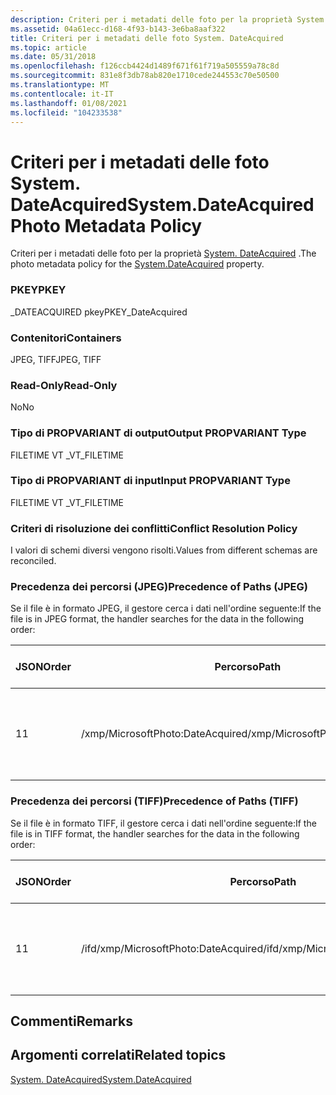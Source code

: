 ```yaml
---
description: Criteri per i metadati delle foto per la proprietà System. DateAcquired.
ms.assetid: 04a61ecc-d168-4f93-b143-3e6ba8aaf322
title: Criteri per i metadati delle foto System. DateAcquired
ms.topic: article
ms.date: 05/31/2018
ms.openlocfilehash: f126ccb4424d1489f671f61f719a505559a78c8d
ms.sourcegitcommit: 831e8f3db78ab820e1710cede244553c70e50500
ms.translationtype: MT
ms.contentlocale: it-IT
ms.lasthandoff: 01/08/2021
ms.locfileid: "104233538"
---
```

# <a name="systemdateacquired-photo-metadata-policy"></a><span data-ttu-id="22e98-103">Criteri per i metadati delle foto System. DateAcquired</span><span class="sxs-lookup"><span data-stu-id="22e98-103">System.DateAcquired Photo Metadata Policy</span></span>

<span data-ttu-id="22e98-104">Criteri per i metadati delle foto per la proprietà [System. DateAcquired](../properties/props-system-dateacquired.md) .</span><span class="sxs-lookup"><span data-stu-id="22e98-104">The photo metadata policy for the [System.DateAcquired](../properties/props-system-dateacquired.md) property.</span></span>

### <a name="pkey"></a><span data-ttu-id="22e98-105">PKEY</span><span class="sxs-lookup"><span data-stu-id="22e98-105">PKEY</span></span>

<span data-ttu-id="22e98-106">\_DATEACQUIRED pkey</span><span class="sxs-lookup"><span data-stu-id="22e98-106">PKEY\_DateAcquired</span></span>

### <a name="containers"></a><span data-ttu-id="22e98-107">Contenitori</span><span class="sxs-lookup"><span data-stu-id="22e98-107">Containers</span></span>

<span data-ttu-id="22e98-108">JPEG, TIFF</span><span class="sxs-lookup"><span data-stu-id="22e98-108">JPEG, TIFF</span></span>

### <a name="read-only"></a><span data-ttu-id="22e98-109">Read-Only</span><span class="sxs-lookup"><span data-stu-id="22e98-109">Read-Only</span></span>

<span data-ttu-id="22e98-110">No</span><span class="sxs-lookup"><span data-stu-id="22e98-110">No</span></span>

### <a name="output-propvariant-type"></a><span data-ttu-id="22e98-111">Tipo di PROPVARIANT di output</span><span class="sxs-lookup"><span data-stu-id="22e98-111">Output PROPVARIANT Type</span></span>

<span data-ttu-id="22e98-112">FILETIME VT \_</span><span class="sxs-lookup"><span data-stu-id="22e98-112">VT\_FILETIME</span></span>

### <a name="input-propvariant-type"></a><span data-ttu-id="22e98-113">Tipo di PROPVARIANT di input</span><span class="sxs-lookup"><span data-stu-id="22e98-113">Input PROPVARIANT Type</span></span>

<span data-ttu-id="22e98-114">FILETIME VT \_</span><span class="sxs-lookup"><span data-stu-id="22e98-114">VT\_FILETIME</span></span>

### <a name="conflict-resolution-policy"></a><span data-ttu-id="22e98-115">Criteri di risoluzione dei conflitti</span><span class="sxs-lookup"><span data-stu-id="22e98-115">Conflict Resolution Policy</span></span>

<span data-ttu-id="22e98-116">I valori di schemi diversi vengono risolti.</span><span class="sxs-lookup"><span data-stu-id="22e98-116">Values from different schemas are reconciled.</span></span>

### <a name="precedence-of-paths-jpeg"></a><span data-ttu-id="22e98-117">Precedenza dei percorsi (JPEG)</span><span class="sxs-lookup"><span data-stu-id="22e98-117">Precedence of Paths (JPEG)</span></span>

<span data-ttu-id="22e98-118">Se il file è in formato JPEG, il gestore cerca i dati nell'ordine seguente:</span><span class="sxs-lookup"><span data-stu-id="22e98-118">If the file is in JPEG format, the handler searches for the data in the following order:</span></span>



| <span data-ttu-id="22e98-119">JSON</span><span class="sxs-lookup"><span data-stu-id="22e98-119">Order</span></span> | <span data-ttu-id="22e98-120">Percorso</span><span class="sxs-lookup"><span data-stu-id="22e98-120">Path</span></span>                             | <span data-ttu-id="22e98-121">Formato disco</span><span class="sxs-lookup"><span data-stu-id="22e98-121">Disk Format</span></span>                        | <span data-ttu-id="22e98-122">Necessario</span><span class="sxs-lookup"><span data-stu-id="22e98-122">Required</span></span> |
|-------|----------------------------------|------------------------------------|----------|
| <span data-ttu-id="22e98-123">1</span><span class="sxs-lookup"><span data-stu-id="22e98-123">1</span></span>     | <span data-ttu-id="22e98-124">/xmp/MicrosoftPhoto:DateAcquired</span><span class="sxs-lookup"><span data-stu-id="22e98-124">/xmp/MicrosoftPhoto:DateAcquired</span></span> | <span data-ttu-id="22e98-125">Stringa Unicode nel formato di data XMP.</span><span class="sxs-lookup"><span data-stu-id="22e98-125">Unicode string in XMP date format.</span></span> | <span data-ttu-id="22e98-126">Sì</span><span class="sxs-lookup"><span data-stu-id="22e98-126">Yes</span></span>      |



 

### <a name="precedence-of-paths-tiff"></a><span data-ttu-id="22e98-127">Precedenza dei percorsi (TIFF)</span><span class="sxs-lookup"><span data-stu-id="22e98-127">Precedence of Paths (TIFF)</span></span>

<span data-ttu-id="22e98-128">Se il file è in formato TIFF, il gestore cerca i dati nell'ordine seguente:</span><span class="sxs-lookup"><span data-stu-id="22e98-128">If the file is in TIFF format, the handler searches for the data in the following order:</span></span>



| <span data-ttu-id="22e98-129">JSON</span><span class="sxs-lookup"><span data-stu-id="22e98-129">Order</span></span> | <span data-ttu-id="22e98-130">Percorso</span><span class="sxs-lookup"><span data-stu-id="22e98-130">Path</span></span>                                 | <span data-ttu-id="22e98-131">Formato disco</span><span class="sxs-lookup"><span data-stu-id="22e98-131">Disk Format</span></span>                        | <span data-ttu-id="22e98-132">Necessario</span><span class="sxs-lookup"><span data-stu-id="22e98-132">Required</span></span> |
|-------|--------------------------------------|------------------------------------|----------|
| <span data-ttu-id="22e98-133">1</span><span class="sxs-lookup"><span data-stu-id="22e98-133">1</span></span>     | <span data-ttu-id="22e98-134">/ifd/xmp/MicrosoftPhoto:DateAcquired</span><span class="sxs-lookup"><span data-stu-id="22e98-134">/ifd/xmp/MicrosoftPhoto:DateAcquired</span></span> | <span data-ttu-id="22e98-135">Stringa Unicode nel formato di data XMP.</span><span class="sxs-lookup"><span data-stu-id="22e98-135">Unicode string in XMP date format.</span></span> | <span data-ttu-id="22e98-136">Sì</span><span class="sxs-lookup"><span data-stu-id="22e98-136">Yes</span></span>      |



 

## <a name="remarks"></a><span data-ttu-id="22e98-137">Commenti</span><span class="sxs-lookup"><span data-stu-id="22e98-137">Remarks</span></span>

## <a name="related-topics"></a><span data-ttu-id="22e98-138">Argomenti correlati</span><span class="sxs-lookup"><span data-stu-id="22e98-138">Related topics</span></span>

<dl> <dt>

[<span data-ttu-id="22e98-139">System. DateAcquired</span><span class="sxs-lookup"><span data-stu-id="22e98-139">System.DateAcquired</span></span>](../properties/props-system-dateacquired.md)
</dt> </dl>

 

 
